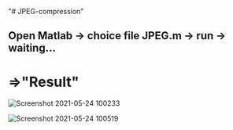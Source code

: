 "# JPEG-compression" 
<h2>Open Matlab -> choice file JPEG.m -> run -> waiting...</h2>
<h1> =>"Result" </h1>


![Screenshot 2021-05-24 100233](https://user-images.githubusercontent.com/45939805/119290874-97de7200-bc77-11eb-9661-8359129f8e10.png)

![Screenshot 2021-05-24 100519](https://user-images.githubusercontent.com/45939805/119290878-99a83580-bc77-11eb-9a06-d48a1b6f2aab.png)
